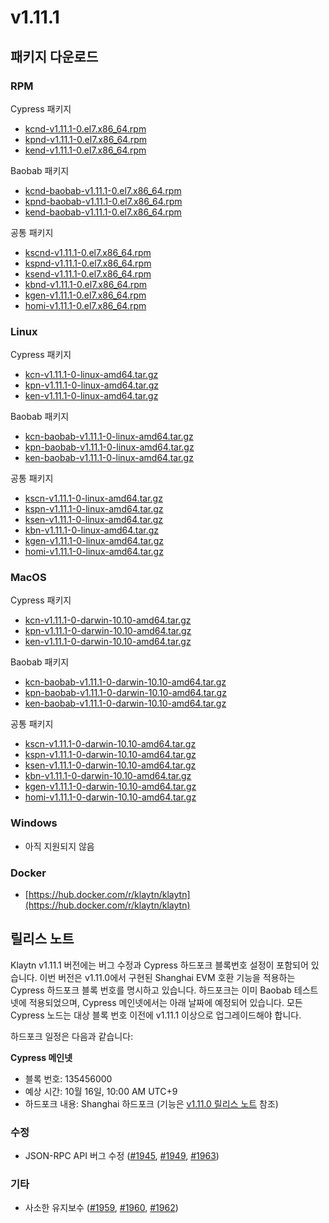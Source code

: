 # v1.11.1

## 패키지 다운로드

### RPM <a id="rpm"></a>

Cypress 패키지
- [kcnd-v1.11.1-0.el7.x86_64.rpm](https://packages.klaytn.net/klaytn/v1.11.1/kcnd-v1.11.1-0.el7.x86_64.rpm)
- [kpnd-v1.11.1-0.el7.x86_64.rpm](https://packages.klaytn.net/klaytn/v1.11.1/kpnd-v1.11.1-0.el7.x86_64.rpm)
- [kend-v1.11.1-0.el7.x86_64.rpm](https://packages.klaytn.net/klaytn/v1.11.1/kend-v1.11.1-0.el7.x86_64.rpm)

Baobab 패키지
- [kcnd-baobab-v1.11.1-0.el7.x86_64.rpm](https://packages.klaytn.net/klaytn/v1.11.1/kcnd-baobab-v1.11.1-0.el7.x86_64.rpm)
- [kpnd-baobab-v1.11.1-0.el7.x86_64.rpm](https://packages.klaytn.net/klaytn/v1.11.1/kpnd-baobab-v1.11.1-0.el7.x86_64.rpm)
- [kend-baobab-v1.11.1-0.el7.x86_64.rpm](https://packages.klaytn.net/klaytn/v1.11.1/kend-baobab-v1.11.1-0.el7.x86_64.rpm)

공통 패키지
- [kscnd-v1.11.1-0.el7.x86_64.rpm](https://packages.klaytn.net/klaytn/v1.11.1/kscnd-v1.11.1-0.el7.x86_64.rpm)
- [kspnd-v1.11.1-0.el7.x86_64.rpm](https://packages.klaytn.net/klaytn/v1.11.1/kspnd-v1.11.1-0.el7.x86_64.rpm)
- [ksend-v1.11.1-0.el7.x86_64.rpm](https://packages.klaytn.net/klaytn/v1.11.1/ksend-v1.11.1-0.el7.x86_64.rpm)
- [kbnd-v1.11.1-0.el7.x86_64.rpm](https://packages.klaytn.net/klaytn/v1.11.1/kbnd-v1.11.0-1.el7.x86_64.rpm)
- [kgen-v1.11.1-0.el7.x86_64.rpm](https://packages.klaytn.net/klaytn/v1.11.1/kgen-v1.11.0-1.el7.x86_64.rpm)
- [homi-v1.11.1-0.el7.x86_64.rpm](https://packages.klaytn.net/klaytn/v1.11.1/homi-v1.11.0-1.el7.x86_64.rpm)

### Linux <a id="linux"></a>

Cypress 패키지
- [kcn-v1.11.1-0-linux-amd64.tar.gz](https://packages.klaytn.net/klaytn/v1.11.1/kcn-v1.11.1-0-linux-amd64.tar.gz)
- [kpn-v1.11.1-0-linux-amd64.tar.gz](https://packages.klaytn.net/klaytn/v1.11.1/kpn-v1.11.1-0-linux-amd64.tar.gz)
- [ken-v1.11.1-0-linux-amd64.tar.gz](https://packages.klaytn.net/klaytn/v1.11.1/ken-v1.11.1-0-linux-amd64.tar.gz)

Baobab 패키지
- [kcn-baobab-v1.11.1-0-linux-amd64.tar.gz](https://packages.klaytn.net/klaytn/v1.11.1/kcn-baobab-v1.11.1-0-linux-amd64.tar.gz)
- [kpn-baobab-v1.11.1-0-linux-amd64.tar.gz](https://packages.klaytn.net/klaytn/v1.11.1/kpn-baobab-v1.11.1-0-linux-amd64.tar.gz)
- [ken-baobab-v1.11.1-0-linux-amd64.tar.gz](https://packages.klaytn.net/klaytn/v1.11.1/ken-baobab-v1.11.1-0-linux-amd64.tar.gz)

공통 패키지
- [kscn-v1.11.1-0-linux-amd64.tar.gz](https://packages.klaytn.net/klaytn/v1.11.1/kscn-v1.11.1-0-linux-amd64.tar.gz)
- [kspn-v1.11.1-0-linux-amd64.tar.gz](https://packages.klaytn.net/klaytn/v1.11.1/kspn-v1.11.1-0-linux-amd64.tar.gz)
- [ksen-v1.11.1-0-linux-amd64.tar.gz](https://packages.klaytn.net/klaytn/v1.11.1/ksen-v1.11.1-0-linux-amd64.tar.gz)
- [kbn-v1.11.1-0-linux-amd64.tar.gz](https://packages.klaytn.net/klaytn/v1.11.1/kbn-v1.11.0-1-linux-amd64.tar.gz)
- [kgen-v1.11.1-0-linux-amd64.tar.gz](https://packages.klaytn.net/klaytn/v1.11.1/kgen-v1.11.1-0-linux-amd64.tar.gz)
- [homi-v1.11.1-0-linux-amd64.tar.gz](https://packages.klaytn.net/klaytn/v1.11.1/homi-v1.11.1-0-linux-amd64.tar.gz)

### MacOS <a id="macos"></a>

Cypress 패키지
- [kcn-v1.11.1-0-darwin-10.10-amd64.tar.gz](https://packages.klaytn.net/klaytn/v1.11.1/kcn-v1.11.1-0-darwin-10.10-amd64.tar.gz)
- [kpn-v1.11.1-0-darwin-10.10-amd64.tar.gz](https://packages.klaytn.net/klaytn/v1.11.1/kpn-v1.11.1-0-darwin-10.10-amd64.tar.gz)
- [ken-v1.11.1-0-darwin-10.10-amd64.tar.gz](https://packages.klaytn.net/klaytn/v1.11.1/ken-v1.11.1-0-darwin-10.10-amd64.tar.gz)

Baobab 패키지
- [kcn-baobab-v1.11.1-0-darwin-10.10-amd64.tar.gz](https://packages.klaytn.net/klaytn/v1.11.1/kcn-baobab-v1.11.1-0-darwin-10.10-amd64.tar.gz)
- [kpn-baobab-v1.11.1-0-darwin-10.10-amd64.tar.gz](https://packages.klaytn.net/klaytn/v1.11.1/kpn-baobab-v1.11.1-0-darwin-10.10-amd64.tar.gz)
- [ken-baobab-v1.11.1-0-darwin-10.10-amd64.tar.gz](https://packages.klaytn.net/klaytn/v1.11.1/ken-baobab-v1.11.1-0-darwin-10.10-amd64.tar.gz)

공통 패키지
- [kscn-v1.11.1-0-darwin-10.10-amd64.tar.gz](https://packages.klaytn.net/klaytn/v1.11.1/kscn-v1.11.1-0-darwin-10.10-amd64.tar.gz)
- [kspn-v1.11.1-0-darwin-10.10-amd64.tar.gz](https://packages.klaytn.net/klaytn/v1.11.1/kspn-v1.11.1-0-darwin-10.10-amd64.tar.gz)
- [ksen-v1.11.1-0-darwin-10.10-amd64.tar.gz](https://packages.klaytn.net/klaytn/v1.11.1/ksen-v1.11.1-0-darwin-10.10-amd64.tar.gz)
- [kbn-v1.11.1-0-darwin-10.10-amd64.tar.gz](https://packages.klaytn.net/klaytn/v1.11.1/kbn-v1.11.0-1-darwin-10.10-amd64.tar.gz)
- [kgen-v1.11.1-0-darwin-10.10-amd64.tar.gz](https://packages.klaytn.net/klaytn/v1.11.1/kgen-v1.11.1-0-darwin-10.10-amd64.tar.gz)
- [homi-v1.11.1-0-darwin-10.10-amd64.tar.gz](https://packages.klaytn.net/klaytn/v1.11.1/homi-v1.11.1-0-darwin-10.10-amd64.tar.gz)

### Windows <a id="windows"></a>

- 아직 지원되지 않음

### Docker <a id="docker"></a>
- [https://hub.docker.com/r/klaytn/klaytn](https://hub.docker.com/r/klaytn/klaytn)


## 릴리스 노트

Klaytn v1.11.1 버전에는 버그 수정과 Cypress 하드포크 블록번호 설정이 포함되어 있습니다. 이번 버전은 v1.11.0에서 구현된 Shanghai EVM 호환 기능을 적용하는 Cypress 하드포크 블록 번호를 명시하고 있습니다. 하드포크는 이미 Baobab 테스트넷에 적용되었으며, Cypress 메인넷에서는 아래 날짜에 예정되어 있습니다. 모든 Cypress 노드는 대상 블록 번호 이전에 v1.11.1 이상으로 업그레이드해야 합니다.

하드포크 일정은 다음과 같습니다:

**Cypress 메인넷**

- 블록 번호: 135456000
- 예상 시간: 10월 16일, 10:00 AM UTC+9
- 하드포크 내용: Shanghai 하드포크 (기능은 [v1.11.0 릴리스 노트](https://github.com/klaytn/klaytn/releases/tag/v1.11.0) 참조)

### 수정
- JSON-RPC API 버그 수정 ([#1945](https://github.com/klaytn/klaytn/pull/1945), [#1949](https://github.com/klaytn/klaytn/pull/1949), [#1963](https://github.com/klaytn/klaytn/pull/1963))


### 기타
- 사소한 유지보수 ([#1959](https://github.com/klaytn/klaytn/pull/1959), [#1960](https://github.com/klaytn/klaytn/pull/1960), [#1962](https://github.com/klaytn/klaytn/pull/1962))
